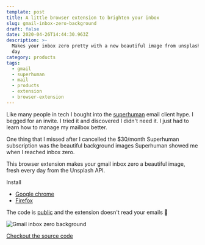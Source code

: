 ```yaml
---
template: post
title: A little browser extension to brighten your inbox
slug: gmail-inbox-zero-background
draft: false
date: 2020-04-26T14:44:30.963Z
description: >-
  Makes your inbox zero pretty with a new beautiful image from unsplash every
  day
category: products
tags:
  - gmail
  - superhuman
  - mail
  - products
  - extension
  - browser-extension
---
```

Like many people in tech I bought into the [superhuman](https://superhuman.com/) email client hype. I begged for an invite. I tried it and discovered I didn't need it. I just had to learn how to manage my mailbox better. 

One thing that I missed after I cancelled the $30/month Superhuman subscription was the beautiful background images Superhuman showed me when I reached inbox zero. 

This browser extension makes your gmail inbox zero a beautiful image, fresh every day from the Unsplash API.

Install
- [Google chrome](https://chrome.google.com/webstore/detail/gmail-inbox-zero-backgrou/fadepmbdhojcogdjcihbhdcbfpacdbdg)
- [Firefox](https://addons.mozilla.org/en-GB/firefox/addon/gmail-inbox-zero-background/)

The code is [public](https://github.com/davidfurlong/gmail-inbox-zero-background) and the extension doesn't read your emails 🙂

![Gmail inbox zero background](/media/screenshot-2020-04-26-at-11.45.35.png "Gmail inbox zero background")

[Checkout the source code](https://github.com/davidfurlong/gmail-inbox-zero-background)

